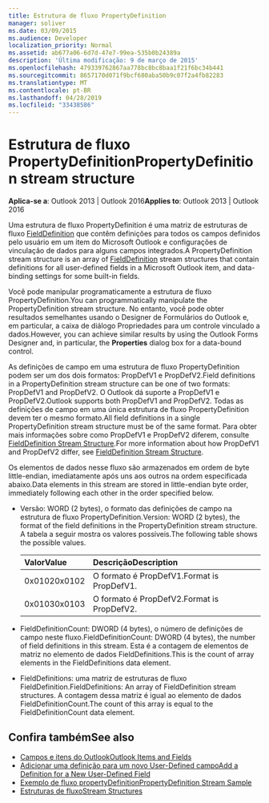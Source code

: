```yaml
---
title: Estrutura de fluxo PropertyDefinition
manager: soliver
ms.date: 03/09/2015
ms.audience: Developer
localization_priority: Normal
ms.assetid: ab677a06-6d7d-47e7-99ea-535b0b24389a
description: 'Última modificação: 9 de março de 2015'
ms.openlocfilehash: 479339762867aa778bc8bc8baa1f21f6bc34b441
ms.sourcegitcommit: 8657170d071f9bcf680aba50b9c07f2a4fb82283
ms.translationtype: MT
ms.contentlocale: pt-BR
ms.lasthandoff: 04/28/2019
ms.locfileid: "33438586"
---
```

# <a name="propertydefinition-stream-structure"></a><span data-ttu-id="cae1b-103">Estrutura de fluxo PropertyDefinition</span><span class="sxs-lookup"><span data-stu-id="cae1b-103">PropertyDefinition stream structure</span></span>

<span data-ttu-id="cae1b-104">**Aplica-se a**: Outlook 2013 | Outlook 2016</span><span class="sxs-lookup"><span data-stu-id="cae1b-104">**Applies to**: Outlook 2013 | Outlook 2016</span></span> 
  
<span data-ttu-id="cae1b-105">Uma estrutura de fluxo PropertyDefinition é uma matriz de estruturas de fluxo [FieldDefinition](fielddefinition-stream-structure.md) que contêm definições para todos os campos definidos pelo usuário em um item do Microsoft Outlook e configurações de vinculação de dados para alguns campos integrados.</span><span class="sxs-lookup"><span data-stu-id="cae1b-105">A PropertyDefinition stream structure is an array of [FieldDefinition](fielddefinition-stream-structure.md) stream structures that contain definitions for all user-defined fields in a Microsoft Outlook item, and data-binding settings for some built-in fields.</span></span> 
  
<span data-ttu-id="cae1b-106">Você pode manipular programaticamente a estrutura de fluxo PropertyDefinition.</span><span class="sxs-lookup"><span data-stu-id="cae1b-106">You can programmatically manipulate the PropertyDefinition stream structure.</span></span> <span data-ttu-id="cae1b-107">No entanto, você pode obter resultados semelhantes usando o  Designer de Formulários do Outlook e, em particular, a caixa de diálogo Propriedades para um controle vinculado a dados.</span><span class="sxs-lookup"><span data-stu-id="cae1b-107">However, you can achieve similar results by using the Outlook Forms Designer and, in particular, the **Properties** dialog box for a data-bound control.</span></span> 
  
<span data-ttu-id="cae1b-108">As definições de campo em uma estrutura de fluxo PropertyDefinition podem ser um dos dois formatos: PropDefV1 e PropDefV2.</span><span class="sxs-lookup"><span data-stu-id="cae1b-108">Field definitions in a PropertyDefinition stream structure can be one of two formats: PropDefV1 and PropDefV2.</span></span> <span data-ttu-id="cae1b-109">O Outlook dá suporte a PropDefV1 e PropDefV2.</span><span class="sxs-lookup"><span data-stu-id="cae1b-109">Outlook supports both PropDefV1 and PropDefV2.</span></span> <span data-ttu-id="cae1b-110">Todas as definições de campo em uma única estrutura de fluxo PropertyDefinition devem ter o mesmo formato.</span><span class="sxs-lookup"><span data-stu-id="cae1b-110">All field definitions in a single PropertyDefinition stream structure must be of the same format.</span></span> <span data-ttu-id="cae1b-111">Para obter mais informações sobre como PropDefV1 e PropDefV2 diferem, consulte [FieldDefinition Stream Structure](fielddefinition-stream-structure.md).</span><span class="sxs-lookup"><span data-stu-id="cae1b-111">For more information about how PropDefV1 and PropDefV2 differ, see [FieldDefinition Stream Structure](fielddefinition-stream-structure.md).</span></span>
  
<span data-ttu-id="cae1b-112">Os elementos de dados nesse fluxo são armazenados em ordem de byte little-endian, imediatamente após uns aos outros na ordem especificada abaixo.</span><span class="sxs-lookup"><span data-stu-id="cae1b-112">Data elements in this stream are stored in little-endian byte order, immediately following each other in the order specified below.</span></span>
  
- <span data-ttu-id="cae1b-113">Versão: WORD (2 bytes), o formato das definições de campo na estrutura de fluxo PropertyDefinition.</span><span class="sxs-lookup"><span data-stu-id="cae1b-113">Version: WORD (2 bytes), the format of the field definitions in the PropertyDefinition stream structure.</span></span> <span data-ttu-id="cae1b-114">A tabela a seguir mostra os valores possíveis.</span><span class="sxs-lookup"><span data-stu-id="cae1b-114">The following table shows the possible values.</span></span>
    
    |<span data-ttu-id="cae1b-115">**Valor**</span><span class="sxs-lookup"><span data-stu-id="cae1b-115">**Value**</span></span>|<span data-ttu-id="cae1b-116">**Descrição**</span><span class="sxs-lookup"><span data-stu-id="cae1b-116">**Description**</span></span>|
    |:-----|:-----|
    |<span data-ttu-id="cae1b-117">0x0102</span><span class="sxs-lookup"><span data-stu-id="cae1b-117">0x0102</span></span>  <br/> |<span data-ttu-id="cae1b-118">O formato é PropDefV1.</span><span class="sxs-lookup"><span data-stu-id="cae1b-118">Format is PropDefV1.</span></span>  <br/> |
    |<span data-ttu-id="cae1b-119">0x0103</span><span class="sxs-lookup"><span data-stu-id="cae1b-119">0x0103</span></span>  <br/> |<span data-ttu-id="cae1b-120">O formato é PropDefV2.</span><span class="sxs-lookup"><span data-stu-id="cae1b-120">Format is PropDefV2.</span></span>  <br/> |
   
- <span data-ttu-id="cae1b-121">FieldDefinitionCount: DWORD (4 bytes), o número de definições de campo neste fluxo.</span><span class="sxs-lookup"><span data-stu-id="cae1b-121">FieldDefinitionCount: DWORD (4 bytes), the number of field definitions in this stream.</span></span> <span data-ttu-id="cae1b-122">Esta é a contagem de elementos de matriz no elemento de dados FieldDefinitions.</span><span class="sxs-lookup"><span data-stu-id="cae1b-122">This is the count of array elements in the FieldDefinitions data element.</span></span>
    
- <span data-ttu-id="cae1b-123">FieldDefinitions: uma matriz de estruturas de fluxo FieldDefinition.</span><span class="sxs-lookup"><span data-stu-id="cae1b-123">FieldDefinitions: An array of FieldDefinition stream structures.</span></span> <span data-ttu-id="cae1b-124">A contagem dessa matriz é igual ao elemento de dados FieldDefinitionCount.</span><span class="sxs-lookup"><span data-stu-id="cae1b-124">The count of this array is equal to the FieldDefinitionCount data element.</span></span>
    
## <a name="see-also"></a><span data-ttu-id="cae1b-125">Confira também</span><span class="sxs-lookup"><span data-stu-id="cae1b-125">See also</span></span>

- [<span data-ttu-id="cae1b-126">Campos e itens do Outlook</span><span class="sxs-lookup"><span data-stu-id="cae1b-126">Outlook Items and Fields</span></span>](outlook-items-and-fields.md)
- [<span data-ttu-id="cae1b-127">Adicionar uma definição para um novo User-Defined campo</span><span class="sxs-lookup"><span data-stu-id="cae1b-127">Add a Definition for a New User-Defined Field</span></span>](how-to-add-a-definition-for-a-new-user-defined-field.md)
- [<span data-ttu-id="cae1b-128">Exemplo de fluxo propertyDefinition</span><span class="sxs-lookup"><span data-stu-id="cae1b-128">PropertyDefinition Stream Sample</span></span>](propertydefinition-stream-sample.md)
- [<span data-ttu-id="cae1b-129">Estruturas de fluxo</span><span class="sxs-lookup"><span data-stu-id="cae1b-129">Stream Structures</span></span>](stream-structures.md)

